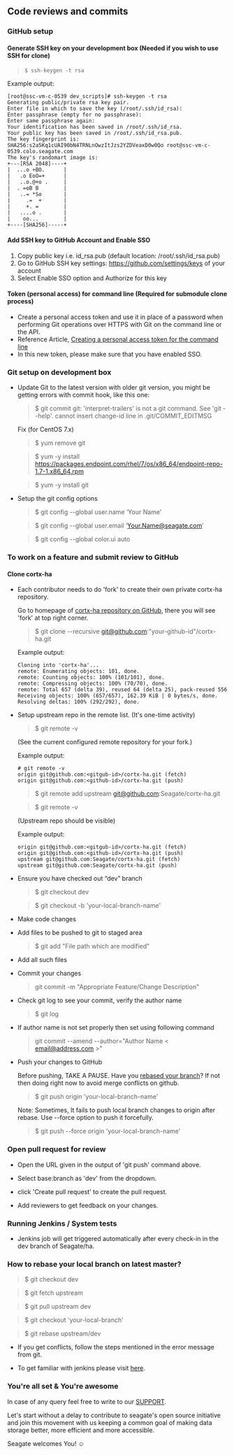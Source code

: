 ## Code reviews and commits

### GitHub setup

#### Generate SSH key on your development box (Needed if you wish to use SSH for clone)
> `$ ssh-keygen -t rsa`

Example output:
~~~
[root@ssc-vm-c-0539 dev_scripts]# ssh-keygen -t rsa
Generating public/private rsa key pair.
Enter file in which to save the key (/root/.ssh/id_rsa):
Enter passphrase (empty for no passphrase):
Enter same passphrase again:
Your identification has been saved in /root/.ssh/id_rsa.
Your public key has been saved in /root/.ssh/id_rsa.pub.
The key fingerprint is:
SHA256:s2a5Kq1cUAI90bN4TRNLnOwzItJzs2YZDVeaxD0w0Qo root@ssc-vm-c-0539.colo.seagate.com
The key's randomart image is:
+---[RSA 2048]----+
|  ...o +BO.      |
|   .o EoO=+      |
|   ..o.@+o .     |
|  . =oB B        |
|   ..= *So       |
|     .=  +       |
|     +. =        |
|   ....o .       |
|    oo...        |
+----[SHA256]-----+
~~~


#### Add SSH key to GitHub Account and Enable SSO
  1. Copy public key i.e. id_rsa.pub (default location: /root/.ssh/id_rsa.pub)
  2. Go to GitHub SSH key settings: https://github.com/settings/keys of your account
  3. Select Enable SSO option and Authorize for this key

#### Token (personal access) for command line (Required for submodule clone process)
  - Create a personal access token and use it in place of a password when performing Git operations over HTTPS with Git on the command line or the API.
  - Reference Article, [Creating a personal access token for the command line](https://help.github.com/en/github/authenticating-to-github/creating-a-personal-access-token)
  - In this new token, please make sure that you have enabled SSO.


### Git setup on development box
- Update Git to the latest version
with older git version, you might be getting errors with commit hook, like this one:

  > $ git commit
  > git: 'interpret-trailers' is not a git command. See 'git --help'.
    cannot insert change-id line in .git/COMMIT_EDITMSG

  Fix (for CentOS 7.x)

    > $ yum remove git

    > $ yum -y install https://packages.endpoint.com/rhel/7/os/x86_64/endpoint-repo-1.7-1.x86_64.rpm

    > $ yum -y install git

- Setup the git config options

  > $ git config --global user.name ‘Your Name’

  > $ git config --global user.email ‘Your.Name@seagate.com’

  > $ git config --global color.ui auto


### To work on a feature and submit review to GitHub

#### Clone cortx-ha
- Each contributor needs to do 'fork' to create their own private cortx-ha repository.

  Go to homepage of [cortx-ha repository on GitHub](https://github.com/Seagate/cortx-ha), there you will see 'fork' at top right corner.

  > $ git clone --recursive git@github.com:"your-github-id"/cortx-ha.git

    Example output:
    ~~~
    Cloning into 'cortx-ha'...
    remote: Enumerating objects: 101, done.
    remote: Counting objects: 100% (101/101), done.
    remote: Compressing objects: 100% (70/70), done.
    remote: Total 657 (delta 39), reused 64 (delta 25), pack-reused 556
    Receiving objects: 100% (657/657), 162.39 KiB | 0 bytes/s, done.
    Resolving deltas: 100% (292/292), done.
    ~~~

- Setup upstream repo in the remote list. (It's one-time activity)

  > $ git remote -v

    (See the current configured remote repository for your fork.)

    Example output:
    ~~~
    # git remote -v
    origin git@github.com:<gitgub-id>/cortx-ha.git (fetch)
    origin git@github.com:<github-id>/cortx-ha.git (push)
    ~~~

  > $ git remote add upstream git@github.com:Seagate/cortx-ha.git

  > $ git remote -v

    (Upstream repo should be visible)

    Example output:
    ~~~
    origin git@github.com:<gitgub-id>/cortx-ha.git (fetch)
    origin git@github.com:<github-id>/cortx-ha.git (push)
    upstream git@github.com:Seagate/cortx-ha.git (fetch)
    upstream git@github.com:Seagate/cortx-ha.git (push)
    ~~~

- Ensure you have checked out “dev” branch

  > $ git checkout dev

  > $ git checkout -b 'your-local-branch-name'

- Make code changes

- Add files to be pushed to git to staged area

  > $ git add "File path which are modified"

- Add all such files

- Commit your changes

  > git commit -m "Appropriate Feature/Change Description"

- Check git log to see your commit, verify the author name

  > $ git log

- If author name is not set properly then set using following command

  > git commit --amend --author="Author Name < email@address.com >"

- Push your changes to GitHub

  Before pushing, TAKE A PAUSE. Have you [rebased your branch](#How-to-rebase)? If not then doing right now to avoid merge conflicts on github.

  > $ git push origin 'your-local-branch-name'

  Note: Sometimes, It fails to push local branch changes to origin after rebase. Use --force option to push it forcefully.

  > $ git push --force origin 'your-local-branch-name'


### Open pull request for review
- Open the URL given in the output of 'git push' command above.
- Select base:branch as 'dev' from the dropdown.

- click 'Create pull request' to create the pull request.
- Add reviewers to get feedback on your changes.


### Running Jenkins / System tests
- Jenkins job will get triggered automatically after every check-in in the dev branch of Seagate/ha.


### How to rebase your local branch on latest master?

  > $ git checkout dev

  > $ git fetch upstream

  > $ git pull upstream dev

  > $ git checkout 'your-local-branch'

  > $ git rebase upstream/dev

  - If you get conflicts, follow the steps mentioned in the error message from git.

* To get familiar with jenkins please visit [here](https://en.wikipedia.org/wiki/Jenkins_(software)).

### You're all set & You're awesome

In case of any query feel free to write to our [SUPPORT](SUPPORT.md).

Let's start without a delay to contribute to seagate's open source initiative and join this movement with us keeping a common goal of making data storage better, more efficient and more accessible.

Seagate welcomes You! :relaxed:
